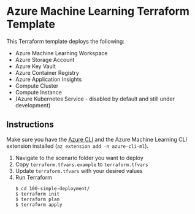 # Azure Machine Learning Terraform Template

This Terraform template deploys the following:

- Azure Machine Learning Workspace
- Azure Storage Account
- Azure Key Vault
- Azure Container Registry
- Azure Application Insights
- Compute Cluster
- Compute Instance
- (Azure Kubernetes Service - disabled by default and still under development)

## Instructions

Make sure you have the [Azure CLI](https://docs.microsoft.com/en-us/cli/azure/install-azure-cli) and the Azure Machine Learning CLI extension installed (`az extension add -n azure-cli-ml`).

1. Navigate to the scenario folder you want to deploy
1. Copy `terraform.tfvars.example` to `terraform.tfvars`
1. Update `terraform.tfvars` with your desired values
1. Run Terraform
   ```console
   $ cd 100-simple-deployment/
   $ terraform init
   $ terraform plan
   $ terraform apply
   ```
